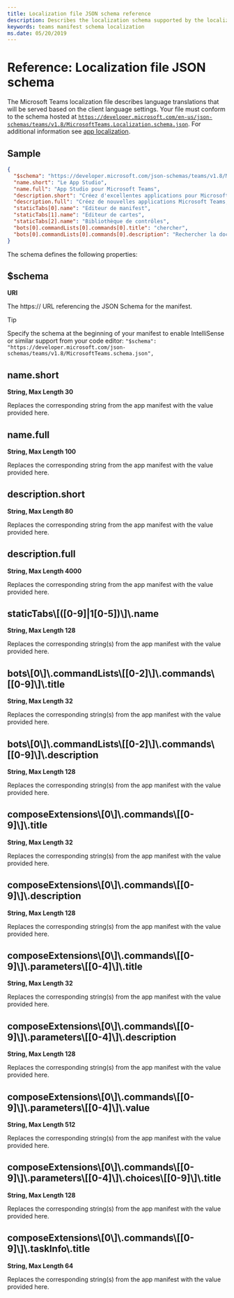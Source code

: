 ```yaml
---
title: Localization file JSON schema reference
description: Describes the localization schema supported by the localization file for Microsoft Teams
keywords: teams manifest schema localization
ms.date: 05/20/2019
---
```


# Reference: Localization file JSON schema

The Microsoft Teams localization file describes language translations that will be served based on the client language settings. Your file must conform to the schema hosted at [`https://developer.microsoft.com/en-us/json-schemas/teams/v1.8/MicrosoftTeams.Localization.schema.json`](https://developer.microsoft.com/en-us/json-schemas/teams/v1.8/MicrosoftTeams.Localization.schema.json). For additional information see [app localization](~/concepts/build-and-test/apps-localization.md).

## Sample

```json
{
  "$schema": "https://developer.microsoft.com/json-schemas/teams/v1.8/MicrosoftTeams.schema.json",
  "name.short": "Le App Studio",
  "name.full": "App Studio pour Microsoft Teams",
  "description.short": "Créez d'excellentes applications pour Microsoft Teams avec App Studio.",
  "description.full": "Créez de nouvelles applications Microsoft Teams, concevez et prévisualisez des cartes bot, et explorez la documentation avec App Studio.",
  "staticTabs[0].name": "Editeur de manifest",
  "staticTabs[1].name": "Editeur de cartes",
  "staticTabs[2].name": "Bibliothèque de contrôles",
  "bots[0].commandLists[0].commands[0].title": "chercher",
  "bots[0].commandLists[0].commands[0].description": "Rechercher la documentation Teams pertinente"
}
```

The schema defines the following properties:

## $schema

**URI**

The https:// URL referencing the JSON Schema for the manifest.

> [!TIP]
> Specify the schema at the beginning of your manifest to enable IntelliSense or similar support from your code editor: `"$schema": "https://developer.microsoft.com/json-schemas/teams/v1.8/MicrosoftTeams.schema.json",`

## name.short

**String, Max Length 30**

Replaces the corresponding string from the app manifest with the value provided here.

## name.full

**String, Max Length 100**

Replaces the corresponding string from the app manifest with the value provided here.

## description.short

**String, Max Length 80**

Replaces the corresponding string from the app manifest with the value provided here.

## description.full

**String, Max Length 4000**

Replaces the corresponding string from the app manifest with the value provided here.

## staticTabs\\[([0-9]|1[0-5])\\]\\.name

**String, Max Length 128**

Replaces the corresponding string(s) from the app manifest with the value provided here.

## bots\\[0\\]\\.commandLists\\[[0-2]\\]\\.commands\\[[0-9]\\]\\.title

**String, Max Length 32**

Replaces the corresponding string(s) from the app manifest with the value provided here.

## bots\\[0\\]\\.commandLists\\[[0-2]\\]\\.commands\\[[0-9]\\]\\.description

**String, Max Length 128**

Replaces the corresponding string(s) from the app manifest with the value provided here.

## composeExtensions\\[0\\]\\.commands\\[[0-9]\\]\\.title

**String, Max Length 32**

Replaces the corresponding string(s) from the app manifest with the value provided here.

## composeExtensions\\[0\\]\\.commands\\[[0-9]\\]\\.description

**String, Max Length 128**

Replaces the corresponding string(s) from the app manifest with the value provided here.

## composeExtensions\\[0\\]\\.commands\\[[0-9]\\]\\.parameters\\[[0-4]\\]\\.title

**String, Max Length 32**

Replaces the corresponding string(s) from the app manifest with the value provided here.

## composeExtensions\\[0\\]\\.commands\\[[0-9]\\]\\.parameters\\[[0-4]\\]\\.description

**String, Max Length 128**

Replaces the corresponding string(s) from the app manifest with the value provided here.

## composeExtensions\\[0\\]\\.commands\\[[0-9]\\]\\.parameters\\[[0-4]\\]\\.value

**String, Max Length 512**

Replaces the corresponding string(s) from the app manifest with the value provided here.

## composeExtensions\\[0\\]\\.commands\\[[0-9]\\]\\.parameters\\[[0-4]\\]\\.choices\\[[0-9]\\]\\.title

**String, Max Length 128**

Replaces the corresponding string(s) from the app manifest with the value provided here.

## composeExtensions\\[0\\]\\.commands\\[[0-9]\\]\\.taskInfo\\.title

**String, Max Length 64**

Replaces the corresponding string(s) from the app manifest with the value provided here.
